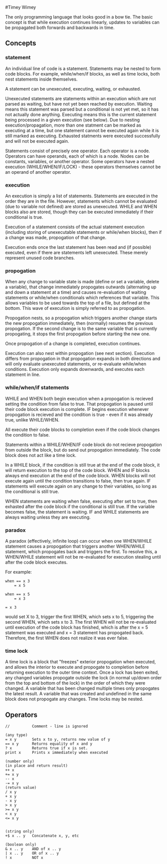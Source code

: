 #Timey Wimey

The only programming language that looks good in a bow tie. The basic concept is that while execution continues linearly, updates to variables can be propagated both forwards and backwards in time.

## Concepts

### statement
An individual line of code is a statement. Statements may be nested to form code blocks. For example, while/when/if blocks, as well as time locks, both nest statements inside themselves.

A statement can be unexecuted, executing, waiting, or exhausted.

Unexecuted statements are statements within an execution which are not parsed as waiting, but have not yet been reached by execution.
Waiting means this statement was parsed but a conditional is not yet met, so it has not actually done anything.
Executing means this is the current statement being processed in a given execution (see below). Due to nesting execution/propagation, more than one statment can be marked as executing at a time, but one statement cannot be executed again while it is still marked as executing.
Exhausted statments were executed successfully and will not be executed again.

Statements consist of precisely one operator. Each operator is a node. Operators can have operands, each of which is a node. Nodes can be constants, variables, or another operator.
Some operators have a nested execution (WHILE/WHEN/IF/LOCK) - these operators themselves cannot be an operand of another operator.

### execution
An execution is simply a list of statements. Statements are executed in the order they are in the file. However, statements which cannot be evaluated (due to variable not defined) are stored as unexecuted. WHILE and WHEN blocks also are stored, though they can be executed immediately if their conditional is true.

Execution of a statement consists of the actual statement execution (including storing of unexecutable statements or while/when blocks), then if a change was made, propogation of that change.

Execution ends once the last statement has been read and (if possible) executed, even if there are statements left unexecuted. These merely represent unused code branches.

### propogation
When any change to variable state is made (define or set a variable, delete a variable), that change immediately propogates outwards (alternating up and down a statement at a time) and causes re-evaluation of waiting statements or while/when conditionals which references that variable. This allows variables to be used towards the top of a file, but defined at the bottom. This wave of execution is simply referred to as propogation.

Propogation nests, so a propogation which triggers another change starts the new propogation immediately, then (normally) resumes the previous propogation. If the second change is to the same variable that is currently propogating, it stops the first propogation before starting the new one.

Once propogation of a change is completed, execution continues.

Execution can also nest within propogation (see next section). Execution differs from propogation in that propogation expands in both directions and will only evaluate unexecuted statements, or re-evaluate while/when conditions. Execution only expands downwards, and executes each statement in line.

### while/when/if statements
WHILE and WHEN both begin execution when a propogation is recieved setting the condition from false to true. That propogation is paused until their code block execution is complete.
IF begins execution whenever propogation is recieved and the condition is true - even if it was already true, unlike WHILE/WHEN.

All execute their code blocks to completion even if the code block changes the condition to false.

Statements within a WHILE/WHEN/IF code block do not recieve propogation from outside the block, but do send out propogation immediately. The code block does not act like a time lock.

In a WHILE block, if the condition is still true at the end of the code block, it will return execution to the top of the code block.
WHEN and IF blocks always end execution at the end of the code block.
WHEN blocks will not execute again until the condition transitions to false, then true again. IF statements will execute again on any change to their variables, so long as the conditional is still true.

WHEN statements are waiting when false, executing after set to true, then exhasted after the code block if the conditional is still true. If the variable becomes false, the statement is waiting.
IF and WHILE statements are always waiting unless they are executing.

### paradox

A paradox (effectively, infinite loop) can occur when one WHEN/WHILE statement causes a propogation that triggers another WHEN/WHILE statement, which propogates back and triggers the first.
To resolve this, a WHEN/WHILE statement will not be re-evaluated for execution stealing until after the code block executes.

For example:


    when == x 3
        = x 5

    when == x 5
        = x 3

    = x 3


would set X to 3, trigger the first WHEN, which sets x to 5, triggering the second WHEN, which sets x to 3. The first WHEN will not be re-evaluated until execution of the code block has finished, which is after the x = 5 statement was executed and x = 3 statement has propogated back. Therefore, the first WHEN does not realize it was ever false.

### time lock
A time lock is a block that "freezes" exterior propogation when executed, and allows the interior to execute and propogate to completion before returning execution to the outer time context.
Once a lock has been exited, any changed variables propogate outside the lock (in normal up/down order from the top and bottom of the lock) in the order of which they were changed.
A variable that has been changed multiple times only propogates the latest result.
A variable that was created and undefined in the same block does not propogate any changes.
Time locks may be nested.


## Operators


    //			Comment - line is ignored

    (any type)
    = x y		Sets x to y, returns new value of y
    == x y		Returns equality of x and y
    ? x			Returns true if x is set.
    print x		Prints x immediately when executed

    (number only)
    (in place and return result)
    ++ x
    += x y
    -- x
    -= x y
    (return value)
    / x y
    + x y
    - x y
    > x y
    >= x y
    < x y
    <= x y


    (string only)
    +$ x .. y	Concatenate x, y, etc

    (boolean only)
    & x .. y	AND of x .. y
    | x .. y	OR of x .. y
    ! x			NOT x

